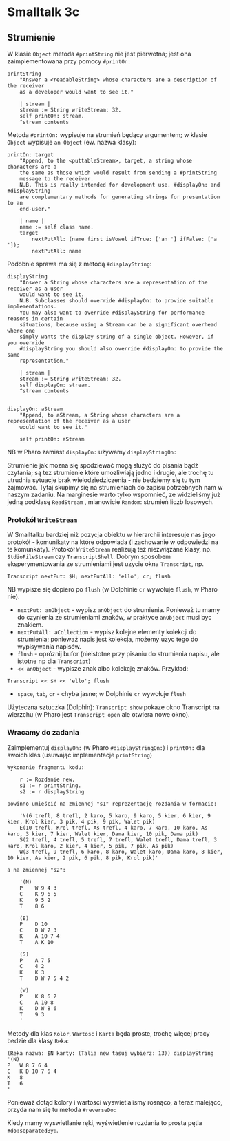 # Smalltalk 3c 

## Strumienie

W klasie `Object` metoda `#printString` nie jest pierwotna; 
jest ona zaimplementowana przy pomocy `#printOn:`

```
printString
	"Answer a <readableString> whose characters are a description of the receiver 
	as a developer would want to see it."

	| stream |
	stream := String writeStream: 32.
	self printOn: stream.
	^stream contents
```

Metoda `#printOn:` wypisuje na strumień będący argumentem; 
w klasie `Object` wypisuje `an Object` (ew. nazwa klasy):

```
printOn: target
	"Append, to the <puttableStream>, target, a string whose characters are a 
	the same as those which would result from sending a #printString
	message to the receiver.
	N.B. This is really intended for development use. #displayOn: and #displayString
	are complementary methods for generating strings for presentation to an
	end-user."

	| name |
	name := self class name.
	target 
		nextPutAll: (name first isVowel ifTrue: ['an '] ifFalse: ['a ']);
		nextPutAll: name
```

Podobnie sprawa ma się z metodą `#displayString`:

```
displayString
	"Answer a String whose characters are a representation of the receiver as a user
	would want to see it.
	N.B. Subclasses should override #displayOn: to provide suitable implementations. 
	You may also want to override #displayString for performance reasons in certain 
	situations, because using a Stream can be a significant overhead where one 
	simply wants the display string of a single object. However, if you override
	#displayString you should also override #displayOn: to provide the same
	representation."

	| stream |
	stream := String writeStream: 32.
	self displayOn: stream.
	^stream contents


displayOn: aStream
	"Append, to aStream, a String whose characters are a representation of the receiver as a user
	would want to see it."

	self printOn: aStream
```

NB w Pharo zamiast `displayOn:` używamy  `displayStringOn:`

Strumienie jak mozna się spodziewać mogą służyć do pisania bądź czytania; są tez strumienie które umozliwiają jedno i drugie, ale trochę tu utrudnia sytuacje brak wielodziedziczenia - nie bedziemy się tu tym zajmować. Tytaj skupimy się na strumieniach do zapisu potrzebnych nam w naszym zadaniu. Na marginesie warto tylko wspomnieć, ze widzieliśmy już jedną podklasę `ReadStream` , mianowicie `Random`: strumień liczb losowych.


### Protokół `WriteStream`

W Smalltalku bardziej niż pozycja obiektu w hierarchii interesuje nas jego protokół - komunikaty na które odpowiada (i zachowanie w odpowiedzi na te komunkaty). Protokół `WriteStream` realizują też niezwiązane klasy, np. `StdioFileStream` czy `TranscriptShell`. Dobrym sposobem eksperymentowania ze strumieniami jest uzycie okna `Transcript`, np.

```
Transcript nextPut: $H; nextPutAll: 'ello'; cr; flush
```
NB wypisze się dopiero po `flush` (w Dolphinie `cr` wywołuje `flush`, w Pharo nie).

* `nextPut: anObject` - wypisz `anObject` do strumienia. Ponieważ tu mamy do czynienia ze strumieniami znaków, w praktyce `anObject` musi byc znakiem.
* `nextPutAll: aCollection` - wypisz kolejne elementy kolekcji do strumienia; ponieważ napis jest kolekcja, możemy uzyc tego do wypisywania napisów.
* `flush` - opróznij bufor (nieistotne przy pisaniu do strumienia napisu, ale istotne np dla `Transcript`)
* `<< anObject` - wypisze znak albo kolekcję znaków. Przykład:
```
Transcript << $H << 'ello'; flush
```
* `space`, `tab`, `cr` - chyba jasne; w Dolphinie `cr` wywołuje `flush`

Użyteczna sztuczka (Dolphin): `Transcript show` pokaze okno Transcript na wierzchu (w Pharo jest `Transcript open` ale otwiera nowe okno).

### Wracamy do zadania

Zaimplementuj `displayOn:` (w Pharo `#displayStringOn:`) i `printOn:` dla swoich klas (usuwając implementacje `printString`)

```
Wykonanie fragmentu kodu:

    r := Rozdanie new.
    s1 := r printString.
    s2 := r displayString

powinno umieścić na zmiennej "s1" reprezentację rozdania w formacie:

    'N(6 trefl, 8 trefl, 2 karo, 5 karo, 9 karo, 5 kier, 6 kier, 9 kier, Krol kier, 3 pik, 4 pik, 9 pik, Walet pik)
    E(10 trefl, Krol trefl, As trefl, 4 karo, 7 karo, 10 karo, As karo, 3 kier, 7 kier, Walet kier, Dama kier, 10 pik, Dama pik)
    S(2 trefl, 4 trefl, 5 trefl, 7 trefl, Walet trefl, Dama trefl, 3 karo, Krol karo, 2 kier, 4 kier, 5 pik, 7 pik, As pik)
    W(3 trefl, 9 trefl, 6 karo, 8 karo, Walet karo, Dama karo, 8 kier, 10 kier, As kier, 2 pik, 6 pik, 8 pik, Krol pik)'

a na zmiennej "s2":

    '(N)
    P    W 9 4 3
    C    K 9 6 5
    K    9 5 2
    T    8 6

    (E)
    P    D 10
    C    D W 7 3
    K    A 10 7 4
    T    A K 10

    (S)
    P    A 7 5
    C    4 2
    K    K 3
    T    D W 7 5 4 2

    (W)
    P    K 8 6 2
    C    A 10 8
    K    D W 8 6
    T    9 3
    '
```

Metody dla klas `Kolor`, `Wartosc` i `Karta` będa proste, trochę więcej pracy bedzie dla klasy `Reka`:

```
(Reka nazwa: $N karty: (Talia new tasuj wybierz: 13)) displayString
'(N)
P	W 8 7 6 4 
C	K D 10 7 6 4 
K	8 
T	6 
'
```

Ponieważ dotąd kolory i wartosci wyswietlalismy rosnąco, a teraz malejąco, przyda nam się tu metoda `#reverseDo:`

Kiedy mamy wyswietlanie ręki, wyświetlenie rozdania to prosta pętla `#do:separatedBy:`.
